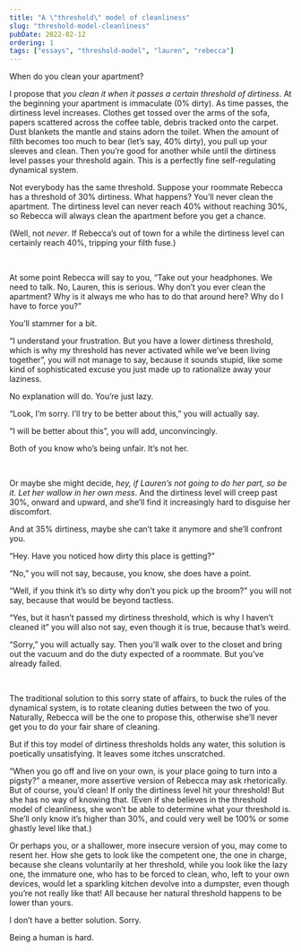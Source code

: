 ```yaml
---
title: "A \"threshold\" model of cleanliness"
slug: "threshold-model-cleanliness"
pubDate: 2022-02-12
ordering: 1
tags: ["essays", "threshold-model", "lauren", "rebecca"]
---
```


<span class="small-caps">When do you clean your apartment?</span>
	
I propose that _you clean it when it passes a certain threshold of dirtiness_. At the beginning your apartment is immaculate (0% dirty). As time passes, the dirtiness level increases. Clothes get tossed over the arms of the sofa, papers scattered across the coffee table, debris tracked onto the carpet. Dust blankets the mantle and stains adorn the toilet. When the amount of filth becomes too much to bear (let’s say, 40% dirty), you pull up your sleeves and clean. Then you’re good for another while until the dirtiness level passes your threshold again. This is a perfectly fine self-regulating dynamical system.

Not everybody has the same threshold. Suppose your roommate Rebecca has a threshold of 30% dirtiness. What happens? You’ll never clean the apartment. The dirtiness level can never reach 40% without reaching 30%, so Rebecca will always clean the apartment before you get a chance.

(Well, not _never_. If Rebecca’s out of town for a while the dirtiness level can certainly reach 40%, tripping your filth fuse.)

<br />

At some point Rebecca will say to you, “Take out your headphones. We need to talk. No, Lauren, this is serious. Why don’t you ever clean the apartment? Why is it always me who has to do that around here? Why do I have to force you?”

You’ll stammer for a bit.

“I understand your frustration. But you have a lower dirtiness threshold, which is why my threshold has never activated while we’ve been living together”, you will not manage to say, because it sounds stupid, like some kind of sophisticated excuse you just made up to rationalize away your laziness.

No explanation will do. You’re just lazy.

“Look, I’m sorry. I’ll try to be better about this,” you will actually say.

“I will be better about this”, you will add, unconvincingly.

Both of you know who’s being unfair. It’s not her.

<br />

Or maybe she might decide, _hey, if Lauren’s not going to do her part, so be it. Let her wallow in her own mess_. And the dirtiness level will creep past 30%, onward and upward, and she’ll find it increasingly hard to disguise her discomfort.

And at 35% dirtiness, maybe she can’t take it anymore and she’ll confront you.

“Hey. Have you noticed how dirty this place is getting?”

“No,” you will not say, because, you know, she does have a point.

“Well, if you think it’s so dirty why don’t you pick up the broom?” you will not say, because that would be beyond tactless.

“Yes, but it hasn’t passed my dirtiness threshold, which is why I haven’t cleaned it” you will also not say, even though it is true, because that’s weird.

“Sorry,” you will actually say. Then you’ll walk over to the closet and bring out the vacuum and do the duty expected of a roommate. But you’ve already failed.

<br />

The traditional solution to this sorry state of affairs, to buck the rules of the dynamical system, is to rotate cleaning duties between the two of you. Naturally, Rebecca will be the one to propose this, otherwise she’ll never get you to do your fair share of cleaning.

But if this toy model of dirtiness thresholds holds any water, this solution is poetically unsatisfying. It leaves some itches unscratched.

“When you go off and live on your own, is your place going to turn into a pigsty?” a meaner, more assertive version of Rebecca may ask rhetorically. But of course, you’d clean! If only the dirtiness level hit your threshold! But she has no way of knowing that. (Even if she believes in the threshold model of cleanliness, she won’t be able to determine what your threshold is. She’ll only know it’s higher than 30%, and could very well be 100% or some ghastly level like that.)

Or perhaps you, or a shallower, more insecure version of you, may come to resent her. How she gets to look like the competent one, the one in charge, because she cleans voluntarily at her threshold, while you look like the lazy one, the immature one, who has to be forced to clean, who, left to your own devices, would let a sparkling kitchen devolve into a dumpster, even though you’re not really like that! All because her natural threshold happens to be lower than yours.

I don’t have a better solution. Sorry.

Being a human is hard.